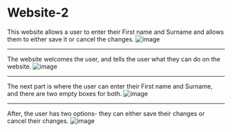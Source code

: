 # Website-2
This website allows a user to enter their First name and Surname and allows them to either save it or cancel the changes.
![image](https://user-images.githubusercontent.com/74416094/132998446-27239ea1-3856-4346-bf62-eae3febb2d9b.png)

------------------------------

The website welcomes the user, and tells the user what they can do on the website.
![image](https://user-images.githubusercontent.com/74416094/132998468-7dbea5df-167d-4d67-8079-ece3ca1fd871.png)

------------------------------

The next part is where the user can enter their First name and Surname, and there are two empty boxes for both.
![image](https://user-images.githubusercontent.com/74416094/132998522-c7b65915-f43f-4a25-8d8e-f6712dc7674f.png)

------------------------------

After, the user has two options- they can either save their changes or cancel their changes.
![image](https://user-images.githubusercontent.com/74416094/132998571-8fe72c63-4dad-407b-b44a-dc9eb8b49089.png)

